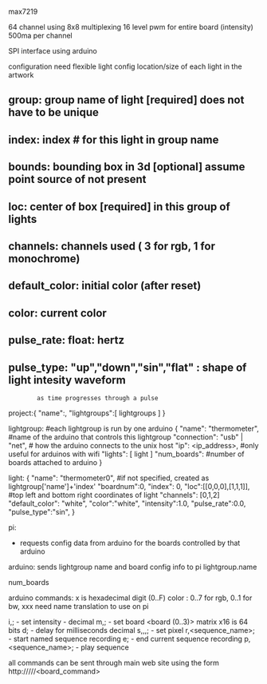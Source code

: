 max7219

64 channel using 8x8 multiplexing
16 level pwm for entire board (intensity)
500ma per channel

SPI interface using arduino


configuration
need flexible light config 
location/size of each light in the artwork
## group: group name of light [required] does not have to be unique
## index: index # for this light in group name 
## bounds: bounding box in 3d [optional] assume point source of not present
## loc: center of box [required] in this group of lights
## channels: channels used ( 3 for rgb, 1 for monochrome)
## default_color: initial color (after reset)
## color: current color
## pulse_rate: float: hertz
## pulse_type: "up","down","sin","flat" : shape of light intesity waveform
            as time progresses through a pulse
            
project:{
    "name":<string>,
    "lightgroups":[ lightgroups ]
    }

lightgroup: #each lightgroup is run by one arduino
{ "name": "thermometer", #name of the arduino that controls this lightgroup
    "connection": "usb" | "net", # how the arduino connects to the unix host
    "ip": <ip_address>, #only useful for arduinos with wifi
    "lights": [ light ]
    "num_boards":<int> #number of boards attached to arduino
}


light:
{   "name": "thermometer0", #if not specified, created as lightgroup['name']+'index'
    "boardnum":0,
    "index": 0,
    "loc":[[0,0,0],[1,1,1]], #top left and bottom right coordinates of light
    "channels": [0,1,2]
    "default_color": "white",
    "color":"white",
    "intensity":1.0,
    "pulse_rate":0.0,
    "pulse_type":"sin",
    }
    
    
    
pi:
* requests config data from arduino for the boards controlled by that arduino

arduino:
sends lightgroup name and board config info to pi
lightgroup.name

num_boards



arduino commands:
x is hexadecimal digit (0..F)
color : 0..7 for rgb, 0..1 for bw, xxx need name translation to use on pi

i<board>,<d>; - set intensity - decimal
m<board>,<x16>; - set board <board (0..3)> matrix x16 is 64 bits 
d<int>; - delay for <int> milliseconds decimal
s<board>,<row>,<col>,<color>; - set pixel
r,<sequence_name>; - start named sequence recording
e; - end current sequence recording
p,<sequence_name>; - play sequence

all commands can be sent through main web site using the form 
http://<piaddress>/<lightgroup>/<board>/<board_command>
